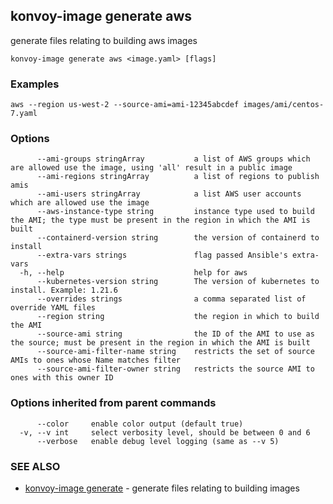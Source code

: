## konvoy-image generate aws

generate files relating to building aws images

```
konvoy-image generate aws <image.yaml> [flags]
```

### Examples

```
aws --region us-west-2 --source-ami=ami-12345abcdef images/ami/centos-7.yaml
```

### Options

```
      --ami-groups stringArray           a list of AWS groups which are allowed use the image, using 'all' result in a public image
      --ami-regions stringArray          a list of regions to publish amis
      --ami-users stringArray            a list AWS user accounts which are allowed use the image
      --aws-instance-type string         instance type used to build the AMI; the type must be present in the region in which the AMI is built
      --containerd-version string        the version of containerd to install
      --extra-vars strings               flag passed Ansible's extra-vars
  -h, --help                             help for aws
      --kubernetes-version string        The version of kubernetes to install. Example: 1.21.6
      --overrides strings                a comma separated list of override YAML files
      --region string                    the region in which to build the AMI
      --source-ami string                the ID of the AMI to use as the source; must be present in the region in which the AMI is built
      --source-ami-filter-name string    restricts the set of source AMIs to ones whose Name matches filter
      --source-ami-filter-owner string   restricts the source AMI to ones with this owner ID
```

### Options inherited from parent commands

```
      --color     enable color output (default true)
  -v, --v int     select verbosity level, should be between 0 and 6
      --verbose   enable debug level logging (same as --v 5)
```

### SEE ALSO

* [konvoy-image generate](konvoy-image_generate.md)	 - generate files relating to building images

